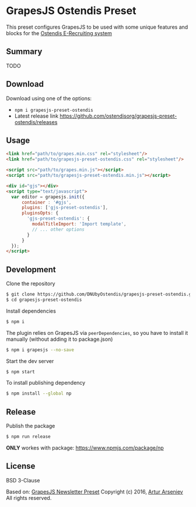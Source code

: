 # GrapesJS Ostendis Preset

This preset configures GrapesJS to be used with some unique features and blocks for the [Ostendis E-Recrui­ting sys­tem](https://www.ostendis.com/en)

## Summary

TODO

## Download

Download using one of the options:

* `npm i grapesjs-preset-ostendis`
* Latest release link https://github.com/ostendisorg/grapesjs-preset-ostendis/releases


## Usage

```html
<link href="path/to/grapes.min.css" rel="stylesheet"/>
<link href="path/to/grapesjs-preset-ostendis.css" rel="stylesheet"/>

<script src="path/to/grapes.min.js"></script>
<script src="path/to/grapesjs-preset-ostendis.min.js"></script>

<div id="gjs"></div>
<script type="text/javascript">
  var editor = grapesjs.init({
      container : '#gjs',
      plugins: ['gjs-preset-ostendis'],
      pluginsOpts: {
        'gjs-preset-ostendis': {
          modalTitleImport: 'Import template',
          // ... other options
        }
      }
  });
</script>
```


## Development

Clone the repository

```sh
$ git clone https://github.com/DNUbyOstendis/grapesjs-preset-ostendis.git
$ cd grapesjs-preset-ostendis
```

Install dependencies

```sh
$ npm i
```

The plugin relies on GrapesJS via `peerDependencies`, so you have to install it manually (without adding it to package.json)

```sh
$ npm i grapesjs --no-save
```

Start the dev server

```sh
$ npm start
```

To install publishing dependency
```sh
$ npm install --global np
```

## Release

Publish the package

```sh
$ npm run release
```
**ONLY** workes with package:
https://www.npmjs.com/package/np

## License

BSD 3-Clause

Based on: [GrapesJS Newsletter Preset](http://grapesjs.com/demo-newsletter-editor.html)
Copyright (c) 2016, [Artur Arseniev](https://github.com/artf)
All rights reserved.
